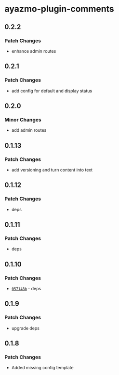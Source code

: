 # ayazmo-plugin-comments

## 0.2.2

### Patch Changes

- enhance admin routes

## 0.2.1

### Patch Changes

- add config for default and display status

## 0.2.0

### Minor Changes

- add admin routes

## 0.1.13

### Patch Changes

- add versioning and turn content into text

## 0.1.12

### Patch Changes

- deps

## 0.1.11

### Patch Changes

- deps

## 0.1.10

### Patch Changes

- [`057148b`](https://github.com/ayazmojs/ayazmo-plugin-comments/commit/057148bba10f9bc3161b029790490e2a319f4e4a) - deps

## 0.1.9

### Patch Changes

- upgrade deps

## 0.1.8

### Patch Changes

- Added missing config template
